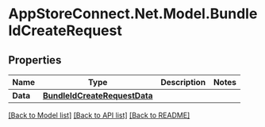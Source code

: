 # AppStoreConnect.Net.Model.BundleIdCreateRequest

## Properties

Name | Type | Description | Notes
------------ | ------------- | ------------- | -------------
**Data** | [**BundleIdCreateRequestData**](BundleIdCreateRequestData.md) |  | 

[[Back to Model list]](../README.md#documentation-for-models) [[Back to API list]](../README.md#documentation-for-api-endpoints) [[Back to README]](../README.md)

